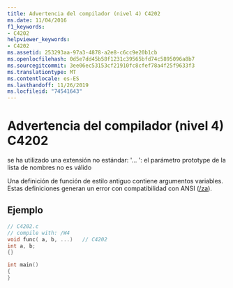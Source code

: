 ```yaml
---
title: Advertencia del compilador (nivel 4) C4202
ms.date: 11/04/2016
f1_keywords:
- C4202
helpviewer_keywords:
- C4202
ms.assetid: 253293aa-97a3-4878-a2e8-c6cc9e20b1cb
ms.openlocfilehash: 0d5e7dd45b58f1231c39565bfd74c5895096a8b7
ms.sourcegitcommit: 3ee06ec53153cf21910fc8cfef78a4f25f9633f3
ms.translationtype: MT
ms.contentlocale: es-ES
ms.lasthandoff: 11/26/2019
ms.locfileid: "74541643"
---
```

# <a name="compiler-warning-level-4-c4202"></a>Advertencia del compilador (nivel 4) C4202

se ha utilizado una extensión no estándar: '... ': el parámetro prototype de la lista de nombres no es válido

Una definición de función de estilo antiguo contiene argumentos variables. Estas definiciones generan un error con compatibilidad con ANSI ([/za](../../build/reference/za-ze-disable-language-extensions.md)).

## <a name="example"></a>Ejemplo

```c
// C4202.c
// compile with: /W4
void func( a, b, ...)   // C4202
int a, b;
{}

int main()
{
}
```
